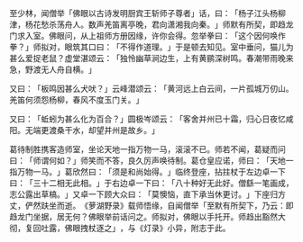 至少林，闻僧举「佛眼以古诗发明厨宾王斩师子尊者」话，曰：​「杨子江头杨柳津，杨花愁杀荡舟人。数声羌笛离亭晚，君向潇湘我向秦。​」师默有所契，即趋龙门求入室。佛眼问，从上祖师方册因缘，许你会得。忽举拳曰：​「这个因何唤作拳？​」师拟对，眼筑其口曰：​「不得作道理。​」于是顿去知见。室中垂问，猫儿为甚么爱捉老鼠？虚堂湛颂云：​「独怜幽草涧边生，上有黄鹂深树鸣。春潮带雨晚来急，野渡无人舟自横。​」

又曰：​「板鸣因甚么犬吠？​」云峰潜颂云：​「黄河远上白云间，一片孤城万仞山。羌笛何须怨杨柳，春风不度玉门关。​」

又曰：​「蚯蚓为甚么化为百合？​」圆极岑颂云：​「客舍并州已十霜，归心日夜忆咸阳。无端更渡桑干水，却望并州是故乡。​」

葛待制胜携客造师室，坐论天地一指万物一马，滚滚不已。师若不闻，葛疑而问曰：​「师谓何如？​」师笑而不答，良久厉声唤待制。葛仓皇应诺，师曰：​「天地一指万物一马。​」葛欣然曰：​「须是和尚始得。​」临终登座，拈拄杖于左边卓一下曰：​「三十二相无此相。​」于右边卓一下曰：​「八十种好无此好。僧繇一笔画成，志公露出草槁。​」又卓一下顾大众曰：​「莫懊恼，直下承当休更讨。​」下座归方丈，俨然趺坐而逝。​《萝湖野录》载师悟缘，自闻僧举「至默有所契下，乃云：即趋龙门坐据，居无何？佛眼举前话问之。师拟对，佛眼以手托开。师趋出豁然大彻，复回吐露，佛眼拽杖逐之」​，与《灯录》小异，附志于此。